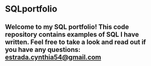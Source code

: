 # SQLportfolio
## Welcome to my SQL portfolio! This code repository contains examples of SQL I have written. Feel free to take a look and read out if you have any questions: estrada.cynthia54@gmail.com
